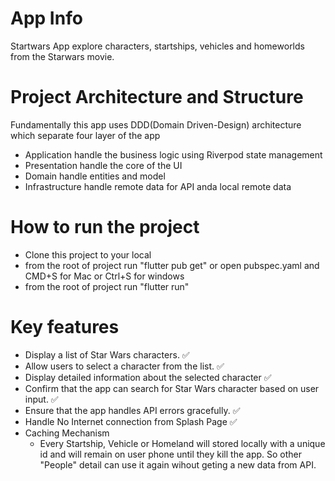 # App Info
Startwars App explore characters, startships, vehicles and homeworlds from the Starwars movie.


# Project Architecture and Structure
Fundamentally this app uses DDD(Domain Driven-Design) architecture which separate four layer of the app
- Application handle the business logic using Riverpod state management
- Presentation handle the core of the UI
- Domain handle entities and model
- Infrastructure handle remote data for API anda local remote data

# How to run the project
- Clone this project to your local
- from the root of project run "flutter pub get" or open pubspec.yaml and CMD+S for Mac or Ctrl+S for windows
- from the root of project run "flutter run"

# Key features
- Display a list of Star Wars characters. ✅
- Allow users to select a character from the list. ✅
- Display detailed information about the selected character ✅
- Confirm that the app can search for Star Wars character based on user input. ✅
- Ensure that the app handles API errors gracefully. ✅
- Handle No Internet connection from Splash Page ✅
- Caching Mechanism
  - Every Startship, Vehicle or Homeland will stored locally with a unique id and will remain on user phone until they kill the app. So other "People" detail can use it again wihout geting a new data from API.




